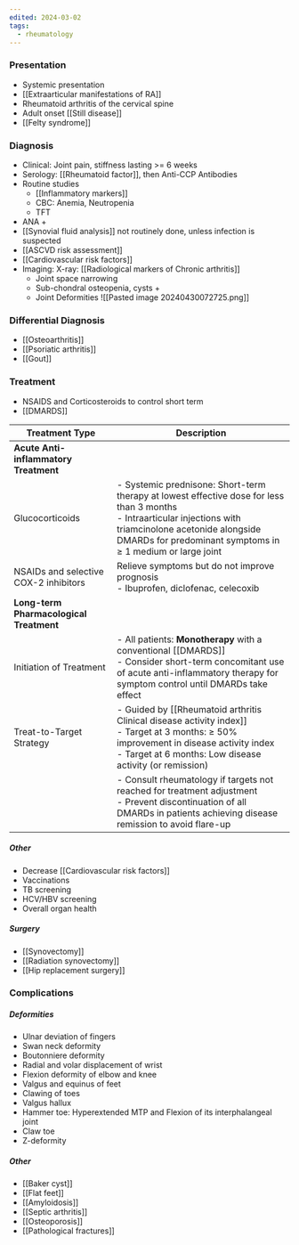 ```yaml
---
edited: 2024-03-02
tags:
  - rheumatology
---
```


### Presentation
- Systemic presentation
- [[Extraarticular manifestations of RA]] 
- Rheumatoid arthritis of the cervical spine
- Adult onset [[Still disease]]
- [[Felty syndrome]] 

### Diagnosis
- Clinical: Joint pain, stiffness lasting >= 6 weeks
- Serology: [[Rheumatoid factor]], then Anti-CCP Antibodies
- Routine studies
	- [[Inflammatory markers]] 
	- CBC: Anemia, Neutropenia
	- TFT
- ANA + 
- [[Synovial fluid analysis]] not routinely done, unless infection is suspected
- [[ASCVD risk assessment]] 
- [[Cardiovascular risk factors]] 
- Imaging: X-ray: [[Radiological markers of Chronic arthritis]] 
	- Joint space narrowing
	- Sub-chondral osteopenia, cysts +
	- Joint Deformities
![[Pasted image 20240430072725.png]]
### Differential Diagnosis
- [[Osteoarthritis]]
- [[Psoriatic arthritis]]
- [[Gout]] 

### Treatment
- NSAIDS and Corticosteroids to control short term 
- [[DMARDS]] 

| Treatment Type                          | Description                                                                                                                                                                                                                  |
| --------------------------------------- | ---------------------------------------------------------------------------------------------------------------------------------------------------------------------------------------------------------------------------- |
| **Acute Anti-inflammatory Treatment**   |                                                                                                                                                                                                                              |
| Glucocorticoids                         | - Systemic prednisone: Short-term therapy at lowest effective dose for less than 3 months<br>- Intraarticular injections with triamcinolone acetonide alongside DMARDs for predominant symptoms in ≥ 1 medium or large joint |
| NSAIDs and selective COX-2 inhibitors   | Relieve symptoms but do not improve prognosis<br>- Ibuprofen, diclofenac, celecoxib                                                                                                                                          |
| **Long-term Pharmacological Treatment** |                                                                                                                                                                                                                              |
| Initiation of Treatment                 | - All patients: **Monotherapy** with a conventional [[DMARDS]] <br>- Consider short-term concomitant use of acute anti-inflammatory therapy for symptom control until DMARDs take effect                                     |
| Treat-to-Target Strategy                | - Guided by [[Rheumatoid arthritis Clinical disease activity index]]<br>- Target at 3 months: ≥ 50% improvement in disease activity index<br>- Target at 6 months: Low disease activity (or remission)                       |
|                                         | - Consult rheumatology if targets not reached for treatment adjustment<br>- Prevent discontinuation of all DMARDs in patients achieving disease remission to avoid flare-up                                                  |

##### Other
- Decrease [[Cardiovascular risk factors]] 
- Vaccinations
- TB screening
- HCV/HBV screening
- Overall organ health

##### Surgery
- [[Synovectomy]]
- [[Radiation synovectomy]] 
- [[Hip replacement surgery]]

### Complications
##### Deformities
- Ulnar deviation of fingers
- Swan neck deformity
- Boutonniere deformity
- Radial and volar displacement of wrist
- Flexion deformity of elbow and knee
- Valgus and equinus of feet
- Clawing of toes
- Valgus hallux
- Hammer toe: Hyperextended MTP and Flexion of its interphalangeal joint 
- Claw toe
- Z-deformity
##### Other
- [[Baker cyst]]
- [[Flat feet]]
- [[Amyloidosis]]
- [[Septic arthritis]] 
- [[Osteoporosis]]
- [[Pathological fractures]] 